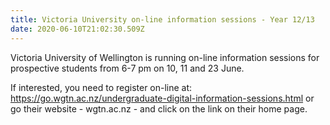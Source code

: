 ```yaml
---
title: Victoria University on-line information sessions - Year 12/13
date: 2020-06-10T21:02:30.509Z
---
```

Victoria University of Wellington is running on-line information sessions for prospective students from 6-7 pm on 10, 11 and 23 June. 

If interested, you need to register on-line at:
https://go.wgtn.ac.nz/undergraduate-digital-information-sessions.html or go their website - wgtn.ac.nz - and click on the link on their home page.
